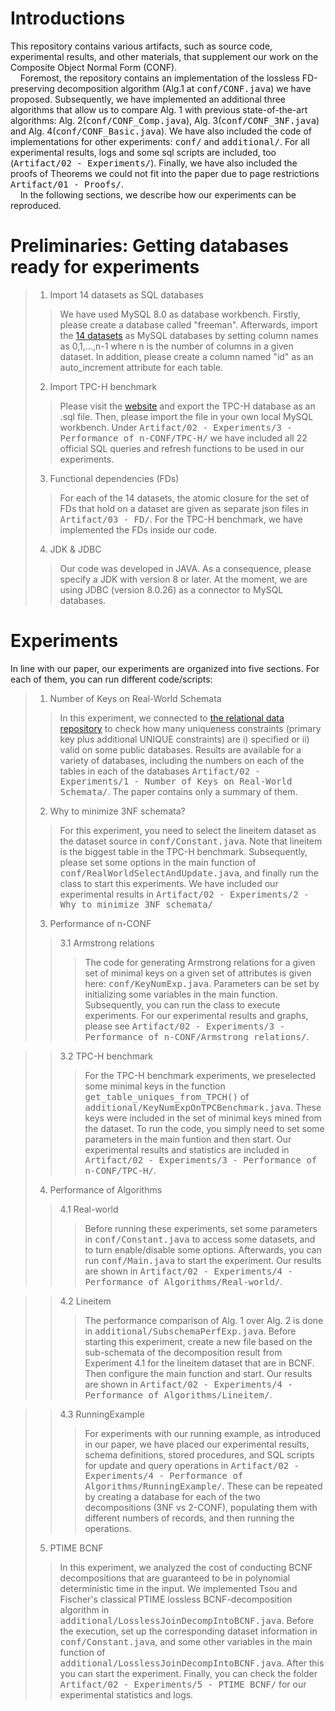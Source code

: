 # Introductions
This repository contains various artifacts, such as source code, experimental results, and other materials, that supplement our work on the Composite Object Normal Form (CONF).\
&nbsp;&nbsp;&nbsp;&nbsp;Foremost, the repository contains an implementation of the lossless FD-preserving decomposition algorithm (Alg.1 at <kbd>conf/CONF.java</kbd>) we have proposed. Subsequently, we have implemented an additional three algorithms that allow us to compare Alg. 1 with previous state-of-the-art algorithms: Alg. 2(<kbd>conf/CONF_Comp.java</kbd>), Alg. 3(<kbd>conf/CONF_3NF.java</kbd>) and Alg. 4(<kbd>conf/CONF_Basic.java</kbd>). We have also included the code of implementations for other experiments: <kbd>conf/</kbd> and <kbd>additional/</kbd>. For all experimental results, logs and some sql scripts are included, too (<kbd>Artifact/02 - Experiments/</kbd>). Finally, we have also included the proofs of Theorems we could not fit into the paper due to page restrictions <kbd>Artifact/01 - Proofs/</kbd>.\
&nbsp;&nbsp;&nbsp;&nbsp;In the following sections, we describe how our experiments can be reproduced. 
# Preliminaries: Getting databases ready for experiments
> 1. Import 14 datasets as SQL databases
>> We have used MySQL 8.0 as database workbench. Firstly, please create a database called "freeman". Afterwards, import the [14 datasets](https://hpi.de/naumann/projects/repeatability/data-profiling/fds.html) as MySQL databases by setting column names as 0,1,...,n-1 where n is the number of columns in a given dataset. In addition, please create a column named "id" as an auto_increment attribute for each table.
> 2. Import TPC-H benchmark
>> Please visit the [website](https://relational.fit.cvut.cz/dataset/TPCH) and export the TPC-H database as an .sql file. Then, please import the file in your own local MySQL workbench. Under <kbd>Artifact/02 - Experiments/3 - Performance of n-CONF/TPC-H/</kbd> we have included all 22 official SQL queries and refresh functions to be used in our experiments.
>3. Functional dependencies (FDs)
>> For each of the 14 datasets, the atomic closure for the set of FDs that hold on a dataset are given as separate json files in <kbd>Artifact/03 - FD/</kbd>. For the TPC-H benchmark, we have implemented the FDs inside our code.
>4. JDK & JDBC
>> Our code was developed in JAVA. As a consequence, please specify a JDK with version 8 or later. At the moment, we are using JDBC (version 8.0.26) as a connector to MySQL databases.
# Experiments
In line with our paper, our experiments are organized into five sections. For each of them, you can run different code/scripts:
>1. Number of Keys on Real-World Schemata
>> In this experiment, we connected to [the relational data
repository](https://relational.fit.cvut.cz) to check how many uniqueness constraints (primary key plus additional UNIQUE constraints) are i) specified or ii) valid on some public databases. Results are available for a variety of databases, including the numbers on each of the tables in each of the databases <kbd>Artifact/02 - Experiments/1 - Number of Keys on Real-World Schemata/</kbd>. The paper contains only a summary of them.
>2. Why to minimize 3NF schemata?
>> For this experiment, you need to select the lineitem dataset as the dataset source in <kbd>conf/Constant.java</kbd>. Note that lineitem is the biggest table in the TPC-H benchmark. Subsequently, please set some options in the main function of <kbd>conf/RealWorldSelectAndUpdate.java</kbd>, and finally run the class to start this experiments. We have included our experimental results in <kbd>Artifact/02 - Experiments/2 - Why to minimize 3NF schemata/</kbd>
> 3. Performance of n-CONF
>> 3.1 Armstrong relations
>>> The code for generating Armstrong relations for a given set of minimal keys on a given set of attributes is given here: <kbd>conf/KeyNumExp.java</kbd>. Parameters can be set by initializing some variables in the main function. Subsequently, you can run the class to execute experiments. For our experimental results and graphs, please see <kbd>Artifact/02 - Experiments/3 - Performance of n-CONF/Armstrong relations/</kbd>.

>> 3.2 TPC-H benchmark
>>> For the TPC-H benchmark experiments, we preselected some minimal keys in the function <kbd>get_table_uniques_from_TPCH()</kbd> of <kbd>additional/KeyNumExpOnTPCBenchmark.java</kbd>. These keys were included in the set of minimal keys mined from the dataset. To run the code, you simply need to set some parameters in the main funtion and then start. Our experimental results and statistics are included in <kbd>Artifact/02 - Experiments/3 - Performance of n-CONF/TPC-H/</kbd>.
> 4. Performance of Algorithms
>> 4.1 Real-world
>>> Before running these experiments, set some parameters in <kbd>conf/Constant.java</kbd> to access some datasets, and to turn enable/disable some options. Afterwards, you can run <kbd>conf/Main.java</kbd> to start the experiment. Our results are shown in <kbd>Artifact/02 - Experiments/4 - Performance of Algorithms/Real-world/</kbd>.

>> 4.2 Lineitem
>>> The performance comparison of Alg. 1 over Alg. 2 is done in <kbd>additional/SubschemaPerfExp.java</kbd>. Before starting this experiment, create a new file based on the sub-schemata of the decomposition result from Experiment 4.1 for the lineitem dataset that are in BCNF. Then configure the main function and start. Our results are shown in <kbd>Artifact/02 - Experiments/4 - Performance of Algorithms/Lineitem/</kbd>.

>> 4.3 RunningExample
>>> For experiments with our running example, as introduced in our paper, we have placed our experimental results, schema definitions, stored procedures, and SQL scripts for update and query operations in <kbd>Artifact/02 - Experiments/4 - Performance of Algorithms/RunningExample/</kbd>. These can be repeated by creating a database for each of the two decompositions (3NF vs 2-CONF), populating them with different numbers of records, and then running the operations. 
> 5. PTIME BCNF
>> In this experiment, we analyzed the cost of conducting BCNF decompositions that are guaranteed to be in polynomial deterministic time in the input. We implemented Tsou and Fischer's classical PTIME lossless BCNF-decomposition algorithm in <kbd>additional/LosslessJoinDecompIntoBCNF.java</kbd>. Before the execution, set up the corresponding dataset information in <kbd>conf/Constant.java</kbd>, and some other variables in the main function of <kbd>additional/LosslessJoinDecompIntoBCNF.java</kbd>. After this you can start the experiment. Finally, you can check the folder <kbd>Artifact/02 - Experiments/5 - PTIME BCNF/</kbd> for our experimental statistics and logs.
